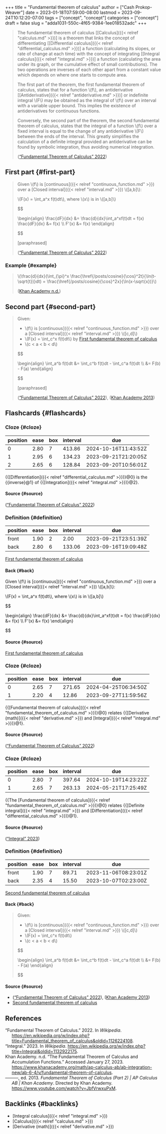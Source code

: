 +++
title = "Fundamental theorem of calculus"
author = ["Cash Prokop-Weaver"]
date = 2023-01-18T07:59:00-08:00
lastmod = 2023-09-24T10:12:20-07:00
tags = ["concept", "concept"]
categories = ["concept"]
draft = false
slug = "adda1031-550c-4f65-9384-1ee018532adc"
+++

> The fundamental theorem of calculus [[Calculus]({{< relref "calculus.md" >}})] is a theorem that links the concept of differentiating [[Differential calculus]({{< relref "differential_calculus.md" >}})] a function (calculating its slopes, or rate of change at each time) with the concept of integrating [[Integral calculus]({{< relref "integral.md" >}})] a function (calculating the area under its graph, or the cumulative effect of small contributions). The two operations are inverses of each other apart from a constant value which depends on where one starts to compute area.
>
> The first part of the theorem, the first fundamental theorem of calculus, states that for a function \\(f\\), an antiderivative [[Antiderivative]({{< relref "antiderivative.md" >}})] or indefinite integral \\(F\\) may be obtained as the integral of \\(f\\) over an interval with a variable upper bound. This implies the existence of antiderivatives for continuous functions.
>
> Conversely, the second part of the theorem, the second fundamental theorem of calculus, states that the integral of a function \\(f\\) over a fixed interval is equal to the change of any antiderivative \\(F\\) between the ends of the interval. This greatly simplifies the calculation of a definite integral provided an antiderivative can be found by symbolic integration, thus avoiding numerical integration.
>
> (<a href="#citeproc_bib_item_1">“Fundamental Theorem of Calculus” 2022</a>)


## First part {#first-part}

> Given \\(f\\) is [continuous]({{< relref "continuous_function.md" >}}) over a [Closed interval]({{< relref "interval.md" >}}) \\([a,b]\\):
>
> \\(F(x) = \int\_a^x f(t)dt\\), where \\(x\\) is in \\([a,b]\\)
>
> $$
>
> \begin{align}
> \frac{dF}{dx} &= \frac{d}{dx}\int\_a^xf(t)dt = f(x)
> \frac{dF}{dx} &= f(x) \\\\
> F'(x) &= f(x)
> \end{align}
>
> $$
>
> [paraphrased]
>
> (<a href="#citeproc_bib_item_1">“Fundamental Theorem of Calculus” 2022</a>)


### Example {#example}

> \\(\frac{d}{dx}(\int\_{\pi}^x \frac{\href{/posts/cosine}{\cos}^2t}{\ln(t-\sqrt{t})}dt) = \frac{\href{/posts/cosine}{\cos}^2x}{\ln(x-\sqrt{x})}\\)
>
> (<a href="#citeproc_bib_item_3">Khan Academy n.d.</a>)


## Second part {#second-part}

> Given:
>
> -   \\(f\\) is [continuous]({{< relref "continuous_function.md" >}}) over a [Closed interval]({{< relref "interval.md" >}}) \\([c,d]\\)
> -   \\(F(x) = \int\_c^x f(t)dt\\) by [First fundamental theorem of calculus](#first-part)
> -   \\(c < a < b < d\\)
>
> $$
>
> \begin{align}
> \int\_a^b f(t)dt &= \int\_c^b f(t)dt - \int\_c^a f(t)dt \\\\
> &= F(b) - F(a)
> \end{align}
>
> $$
>
> [paraphrased]
>
> (<a href="#citeproc_bib_item_1">“Fundamental Theorem of Calculus” 2022</a>), (<a href="#citeproc_bib_item_4">Khan Academy 2013</a>)


## Flashcards {#flashcards}


### Cloze {#cloze}

| position | ease | box | interval | due                  |
|----------|------|-----|----------|----------------------|
| 0        | 2.80 | 7   | 413.86   | 2024-10-16T11:43:52Z |
| 1        | 2.95 | 6   | 134.23   | 2023-09-21T21:20:05Z |
| 2        | 2.65 | 6   | 128.84   | 2023-09-20T10:56:01Z |

{{[Differentiation]({{< relref "differential_calculus.md" >}})}@0} is the {{inverse}@1} of {{[Integration]({{< relref "integral.md" >}})}@2}.


#### Source {#source}

(<a href="#citeproc_bib_item_1">“Fundamental Theorem of Calculus” 2022</a>)


### Definition {#definition}

| position | ease | box | interval | due                  |
|----------|------|-----|----------|----------------------|
| front    | 1.90 | 2   | 2.00     | 2023-09-21T23:51:39Z |
| back     | 2.80 | 6   | 133.06   | 2023-09-16T19:09:48Z |

[First fundamental theorem of calculus](#first-part)


#### Back {#back}

Given \\(f\\) is [continuous]({{< relref "continuous_function.md" >}}) over a [Closed interval]({{< relref "interval.md" >}}) \\([a,b]\\):

\\(F(x) = \int\_a^x f(t)dt\\), where \\(x\\) is in \\([a,b]\\)

$$

\begin{align}
\frac{dF}{dx} &= \frac{d}{dx}\int\_a^xf(t)dt = f(x)
\frac{dF}{dx} &= f(x) \\\\
F'(x) &= f(x)
\end{align}

$$


#### Source {#source}

[First fundamental theorem of calculus](#first-part)


### Cloze {#cloze}

| position | ease | box | interval | due                  |
|----------|------|-----|----------|----------------------|
| 0        | 2.65 | 7   | 271.65   | 2024-04-25T06:34:50Z |
| 1        | 2.20 | 4   | 12.86    | 2023-09-27T11:59:56Z |

{{[Fundamental theorem of calculus]({{< relref "fundamental_theorem_of_calculus.md" >}})}@0} relates {{[Derivative (math)]({{< relref "derivative.md" >}}) and [Integral]({{< relref "integral.md" >}})}@1}.


#### Source {#source}

(<a href="#citeproc_bib_item_1">“Fundamental Theorem of Calculus” 2022</a>)


### Cloze {#cloze}

| position | ease | box | interval | due                  |
|----------|------|-----|----------|----------------------|
| 0        | 2.80 | 7   | 397.64   | 2024-10-19T14:23:22Z |
| 1        | 2.65 | 7   | 263.13   | 2024-05-21T17:25:49Z |

{{The [Fundamental theorem of calculus]({{< relref "fundamental_theorem_of_calculus.md" >}})}@0} relates {{[Definite integral]({{< relref "integral.md" >}}) and [Differentiation]({{< relref "differential_calculus.md" >}})}@1}.


#### Source {#source}

(<a href="#citeproc_bib_item_2">“Integral” 2023</a>)


### Definition {#definition}

| position | ease | box | interval | due                  |
|----------|------|-----|----------|----------------------|
| front    | 1.90 | 7   | 89.71    | 2023-11-06T08:23:01Z |
| back     | 2.35 | 4   | 15.50    | 2023-10-07T02:23:00Z |

[Second fundamental theorem of calculus](#second-part)


#### Back {#back}

> Given:
>
> -   \\(f\\) is [continuous]({{< relref "continuous_function.md" >}}) over a [Closed interval]({{< relref "interval.md" >}}) \\([c,d]\\)
> -   \\(F(x) = \int\_c^x f(t)dt\\)
> -   \\(c < a < b < d\\)
>
> $$
>
> \begin{align}
> \int\_a^b f(t)dt &= \int\_c^b f(t)dt - \int\_c^a f(t)dt \\\\
> &= F(b) - F(a)
> \end{align}
>
> $$


#### Source {#source}

-   (<a href="#citeproc_bib_item_1">“Fundamental Theorem of Calculus” 2022</a>), (<a href="#citeproc_bib_item_4">Khan Academy 2013</a>)
-   [Second fundamental theorem of calculus](#second-part)

## References

<style>.csl-entry{text-indent: -1.5em; margin-left: 1.5em;}</style><div class="csl-bib-body">
  <div class="csl-entry"><a id="citeproc_bib_item_1"></a>“Fundamental Theorem of Calculus.” 2022. In <i>Wikipedia</i>. <a href="https://en.wikipedia.org/w/index.php?title=Fundamental_theorem_of_calculus&oldid=1126224108">https://en.wikipedia.org/w/index.php?title=Fundamental_theorem_of_calculus&#38;oldid=1126224108</a>.</div>
  <div class="csl-entry"><a id="citeproc_bib_item_2"></a>“Integral.” 2023. In <i>Wikipedia</i>. <a href="https://en.wikipedia.org/w/index.php?title=Integral&oldid=1132922175">https://en.wikipedia.org/w/index.php?title=Integral&#38;oldid=1132922175</a>.</div>
  <div class="csl-entry"><a id="citeproc_bib_item_3"></a>Khan Academy. n.d. “The Fundamental Theorem of Calculus and Accumulation Functions.” Accessed January 27, 2023. <a href="https://www.khanacademy.org/math/ap-calculus-ab/ab-integration-new/ab-6-4/v/fundamental-theorem-of-calculus">https://www.khanacademy.org/math/ap-calculus-ab/ab-integration-new/ab-6-4/v/fundamental-theorem-of-calculus</a>.</div>
  <div class="csl-entry"><a id="citeproc_bib_item_4"></a>———, ed. 2013. <i>Fundamental Theorem of Calculus (Part 2) | AP Calculus AB | Khan Academy</i>. Directed by Khan Academy. <a href="https://www.youtube.com/watch?v=JbfVrwxuPxM">https://www.youtube.com/watch?v=JbfVrwxuPxM</a>.</div>
</div>


## Backlinks {#backlinks}

-   [Integral calculus]({{< relref "integral.md" >}})
-   [Calculus]({{< relref "calculus.md" >}})
-   [Derivative (math)]({{< relref "derivative.md" >}})
